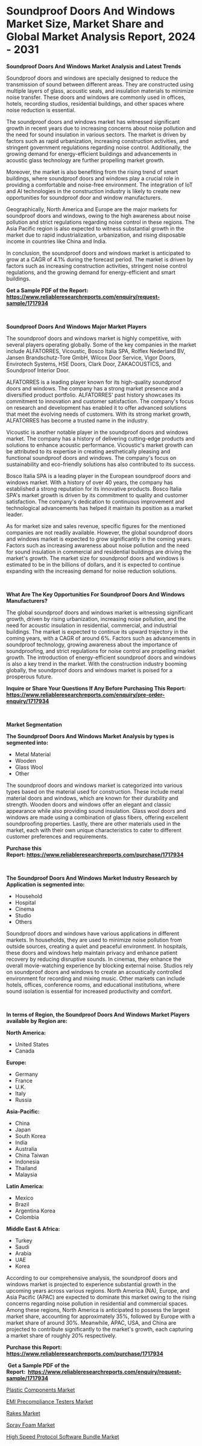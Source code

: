 <p><h1>Soundproof Doors And Windows Market Size, Market Share and Global Market Analysis Report, 2024 - 2031</h1></p><p><strong>Soundproof Doors And Windows Market Analysis and Latest Trends</strong></p>
<p><p>Soundproof doors and windows are specially designed to reduce the transmission of sound between different areas. They are constructed using multiple layers of glass, acoustic seals, and insulation materials to minimize noise transfer. These doors and windows are commonly used in offices, hotels, recording studios, residential buildings, and other spaces where noise reduction is essential.</p><p>The soundproof doors and windows market has witnessed significant growth in recent years due to increasing concerns about noise pollution and the need for sound insulation in various sectors. The market is driven by factors such as rapid urbanization, increasing construction activities, and stringent government regulations regarding noise control. Additionally, the growing demand for energy-efficient buildings and advancements in acoustic glass technology are further propelling market growth.</p><p>Moreover, the market is also benefiting from the rising trend of smart buildings, where soundproof doors and windows play a crucial role in providing a comfortable and noise-free environment. The integration of IoT and AI technologies in the construction industry is likely to create new opportunities for soundproof door and window manufacturers.</p><p>Geographically, North America and Europe are the major markets for soundproof doors and windows, owing to the high awareness about noise pollution and strict regulations regarding noise control in these regions. The Asia Pacific region is also expected to witness substantial growth in the market due to rapid industrialization, urbanization, and rising disposable income in countries like China and India.</p><p>In conclusion, the soundproof doors and windows market is anticipated to grow at a CAGR of 4.1% during the forecast period. The market is driven by factors such as increasing construction activities, stringent noise control regulations, and the growing demand for energy-efficient and smart buildings.</p></p>
<p><strong>Get a Sample PDF of the Report:&nbsp; <a href="https://www.reliableresearchreports.com/enquiry/request-sample/1717934">https://www.reliableresearchreports.com/enquiry/request-sample/1717934</a></strong></p>
<p>&nbsp;</p>
<p><strong>Soundproof Doors And Windows Major Market Players</strong></p>
<p><p>The soundproof doors and windows market is highly competitive, with several players operating globally. Some of the key companies in the market include ALFATORRES, Vicoustic, Bosco Italia SPA, Rolflex Nederland BV, Jansen Brandschutz-Tore GmbH, Wilcox Door Service, Vigor Doors, Envirotech Systems, HSE Doors, Clark Door, ZAKACOUSTICS, and Soundproof Interior Door.</p><p>ALFATORRES is a leading player known for its high-quality soundproof doors and windows. The company has a strong market presence and a diversified product portfolio. ALFATORRES' past history showcases its commitment to innovation and customer satisfaction. The company's focus on research and development has enabled it to offer advanced solutions that meet the evolving needs of customers. With its strong market growth, ALFATORRES has become a trusted name in the industry.</p><p>Vicoustic is another notable player in the soundproof doors and windows market. The company has a history of delivering cutting-edge products and solutions to enhance acoustic performance. Vicoustic's market growth can be attributed to its expertise in creating aesthetically pleasing and functional soundproof doors and windows. The company's focus on sustainability and eco-friendly solutions has also contributed to its success.</p><p>Bosco Italia SPA is a leading player in the European soundproof doors and windows market. With a history of over 40 years, the company has established a strong reputation for its innovative products. Bosco Italia SPA's market growth is driven by its commitment to quality and customer satisfaction. The company's dedication to continuous improvement and technological advancements has helped it maintain its position as a market leader.</p><p>As for market size and sales revenue, specific figures for the mentioned companies are not readily available. However, the global soundproof doors and windows market is expected to grow significantly in the coming years. Factors such as increasing awareness about noise pollution and the need for sound insulation in commercial and residential buildings are driving the market's growth. The market size for soundproof doors and windows is estimated to be in the billions of dollars, and it is expected to continue expanding with the increasing demand for noise reduction solutions.</p></p>
<p>&nbsp;</p>
<p><strong>What Are The Key Opportunities For Soundproof Doors And Windows Manufacturers?</strong></p>
<p><p>The global soundproof doors and windows market is witnessing significant growth, driven by rising urbanization, increasing noise pollution, and the need for acoustic insulation in residential, commercial, and industrial buildings. The market is expected to continue its upward trajectory in the coming years, with a CAGR of around 6%. Factors such as advancements in soundproof technology, growing awareness about the importance of soundproofing, and strict regulations for noise control are propelling market growth. The introduction of energy-efficient soundproof doors and windows is also a key trend in the market. With the construction industry booming globally, the soundproof doors and windows market is poised for a prosperous future.</p></p>
<p><strong>Inquire or Share Your Questions If Any Before Purchasing This Report: <a href="https://www.reliableresearchreports.com/enquiry/pre-order-enquiry/1717934">https://www.reliableresearchreports.com/enquiry/pre-order-enquiry/1717934</a></strong></p>
<p>&nbsp;</p>
<p><strong>Market Segmentation</strong></p>
<p><strong>The Soundproof Doors And Windows Market Analysis by types is segmented into:</strong></p>
<p><ul><li>Metal Material</li><li>Wooden</li><li>Glass Wool</li><li>Other</li></ul></p>
<p><p>The soundproof doors and windows market is categorized into various types based on the material used for construction. These include metal material doors and windows, which are known for their durability and strength. Wooden doors and windows offer an elegant and classic appearance while also providing sound insulation. Glass wool doors and windows are made using a combination of glass fibers, offering excellent soundproofing properties. Lastly, there are other materials used in the market, each with their own unique characteristics to cater to different customer preferences and requirements.</p></p>
<p><strong>Purchase this Report:&nbsp;<a href="https://www.reliableresearchreports.com/purchase/1717934">https://www.reliableresearchreports.com/purchase/1717934</a></strong></p>
<p>&nbsp;</p>
<p><strong>The Soundproof Doors And Windows Market Industry Research by Application is segmented into:</strong></p>
<p><ul><li>Household</li><li>Hospital</li><li>Cinema</li><li>Studio</li><li>Others</li></ul></p>
<p><p>Soundproof doors and windows have various applications in different markets. In households, they are used to minimize noise pollution from outside sources, creating a quiet and peaceful environment. In hospitals, these doors and windows help maintain privacy and enhance patient recovery by reducing disruptive sounds. In cinemas, they enhance the overall movie-watching experience by blocking external noise. Studios rely on soundproof doors and windows to create an acoustically controlled environment for recording and mixing music. Other markets can include hotels, offices, conference rooms, and educational institutions, where sound isolation is essential for increased productivity and comfort.</p></p>
<p>&nbsp;</p>
<p><strong>In terms of Region, the Soundproof Doors And Windows Market Players available by Region are:</strong></p>
<p>
    <p> <strong> North America: </strong>
        <ul>
            <li>United States</li>
            <li>Canada</li>
        </ul>
        </p> 
    <p> <strong> Europe: </strong>
        <ul>
            <li>Germany</li>
            <li>France</li>
            <li>U.K.</li>
            <li>Italy</li>
            <li>Russia</li>
        </ul>
        </p> 
    <p> <strong> Asia-Pacific: </strong>
        <ul>
            <li>China</li>
            <li>Japan</li>
            <li>South Korea</li>
            <li>India</li>
            <li>Australia</li>
            <li>China Taiwan</li>
            <li>Indonesia</li>
            <li>Thailand</li>
            <li>Malaysia</li>
        </ul>
        </p> 
    <p> <strong> Latin America: </strong>
        <ul>
            <li>Mexico</li>
            <li>Brazil</li>
            <li>Argentina Korea</li>
            <li>Colombia</li>
        </ul>
        </p> 
    <p> <strong> Middle East & Africa: </strong>
        <ul>
            <li>Turkey</li>
            <li>Saudi</li>
            <li>Arabia</li>
            <li>UAE</li>
            <li>Korea</li>
        </ul>
    </p>
    </p>
<p><p>According to our comprehensive analysis, the soundproof doors and windows market is projected to experience substantial growth in the upcoming years across various regions. North America (NA), Europe, and Asia Pacific (APAC) are expected to dominate this market owing to the rising concerns regarding noise pollution in residential and commercial spaces. Among these regions, North America is anticipated to possess the largest market share, accounting for approximately 35%, followed by Europe with a market share of around 30%. Meanwhile, APAC, USA, and China are projected to contribute significantly to the market's growth, each capturing a market share of roughly 20% respectively.</p></p>
<p><strong>Purchase this Report: <a href="https://www.reliableresearchreports.com/purchase/1717934">https://www.reliableresearchreports.com/purchase/1717934</a></strong></p>
<p>&nbsp;<strong>Get a Sample PDF of the Report:&nbsp;&nbsp;<a href="https://www.reliableresearchreports.com/enquiry/request-sample/1717934">https://www.reliableresearchreports.com/enquiry/request-sample/1717934</a></strong></p>
<p><strong></strong></p>
<p><p><a href="https://www.linkedin.com/pulse/plastic-components-market-challenges-opportunities-growth-ag7hf/">Plastic Components Market</a></p><p><a href="https://issuu.com/reportprime-2/docs/emi-precompliance-testers-market-size-2030.pptx">EMI Precompliance Testers Market</a></p><p><a href="https://github.com/Chiragrp22/Market-Research-Report-List-2/blob/main/rakes-market.md">Rakes Market</a></p><p><a href="https://www.linkedin.com/pulse/spray-foam-market-challenges-opportunities-growth-drivers-68a6f/">Spray Foam Market</a></p><p><a href="https://issuu.com/reportprime-2/docs/high-speed-protocol-software-bundle-market-size-20">High Speed Protocol Software Bundle Market</a></p></p>